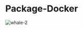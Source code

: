# **Package-Docker**

![whale-2](https://user-images.githubusercontent.com/98873011/185756190-99394f70-c08c-4918-9fd7-3a157f014cbe.gif)
